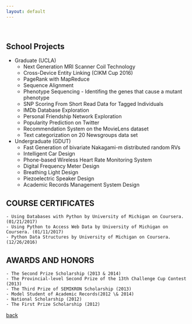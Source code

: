 ```yaml
---
layout: default
---
```


&nbsp;

## School Projects

- Graduate (UCLA)
    - Next Generation MRI Scanner Coil Technology
    - Cross-Device Entity Linking (CIKM Cup 2016)
    - PageRank with MapReduce
    - Sequence Alignment
    - Phenotype Sequencing - Identifing the genes that cause a mutant phenotype
    - SNP Scoring From Short Read Data for Tagged Individuals
    - IMDb Database Exploration
    - Personal Friendship Network Exploration
    - Popularity Prediction on Twitter
    - Recommendation System on the MovieLens dataset
    - Text categorization on 20 Newsgroups data set
- Undergraduate (GDUT)
    - Fast Generation of bivariate Nakagami-m distributed random RVs
    - Intelligent Car Design
    - Phone-based Wireless Heart Rate Monitoring System
    - Digital Frequency Meter Design
    - Breathing Light Design
    - Piezoelectric Speaker Design
    - Academic Records Management System Design

## COURSE CERTIFICATES
    - Using Databases with Python by University of Michigan on Coursera. (01/21/2017)
    - Using Python to Access Web Data by University of Michigan on Coursera. (01/11/2017)
    - Python Data Structures by University of Michigan on Coursera. (12/26/2016)

## AWARDS AND HONORS
    - The Second Prize Scholarship (2013 & 2014)
    - The Provincial-level Second Prize of the 13th Challenge Cup Contest (2013)
    - The Third Prize of SEMIKRON Scholarship (2013)
    - Model Student of Academic Records(2012 \& 2014)
    - National Scholarship (2012)
    - The First Prize Scholarship (2012)


[back](./index)